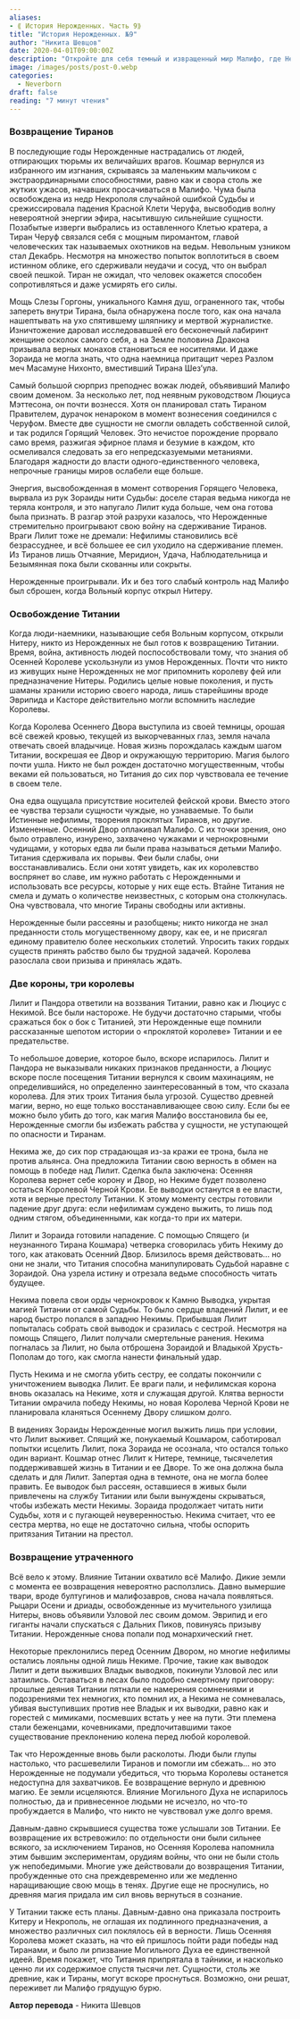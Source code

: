 ```yaml
---
aliases: 
- ⟪ История Нерожденных. Часть 9⟫
title: "История Нерожденных. №9"
author: "Никита Шевцов"
date: 2020-04-01T09:00:00Z
description: "Откройте для себя темный и извращенный мир Малифо, где Нерожденные страдают от рук своих злейших врагов, а кошмар скрывается за мальчиком с экстраординарными способностями. Следите за историей могущественного тирана и группы необычных героев, сражающихся за контроль над землей, с тайнами и предательствами на каждом шагу. Читайте рассказ о невероятной энергии, древних камнях и таинственном мече, в руках которого судьба Малифо."
image: /images/posts/post-0.webp
categories:
  - Neverborn
draft: false
reading: "7 минут чтения"
---
```


### Возвращение Тиранов

В последующие годы Нерожденные настрадались от людей, отпирающих тюрьмы их величайших врагов. Кошмар вернулся из избранного им изгнания, скрываясь за маленьким мальчиком с экстраординарными способностями, равно как и свора столь же жутких ужасов, начавших просачиваться в Малифо. Чума была освобождена из недр Некрополя случайной ошибкой Судьбы и срежиссировала падения Красной Клети Черуфа, высвободив волну невероятной энергии эфира, насытившую сильнейшие сущности. Позабытые изверги выбрались из оставленного Клетью кратера, а Тиран Черуф связался себя с мощным пиромантом, главой человеческих так называемых охотников на ведьм. Невольным узником стал Декабрь. Несмотря на множество попыток воплотиться в своем истинном облике, его сдерживали неудачи и сосуд, что он выбрал своей пешкой. Тиран не ожидал, что человек окажется способен сопротивляться и даже усмирять его силы.

Мощь Слезы Горгоны, уникального Камня душ, ограненного так, чтобы запереть внутри Тирана, была обнаружена после того, как она начала нашептывать на ухо спятившему шляпнику и мертвой журналистке. Изничтожение даровал исследовавшей его бесконечный лабиринт женщине осколок самого себя, а на Земле половина Дракона призывала верных монахов становиться ее носителями. И даже Зораида не могла знать, что одна наемница притащит через Разлом меч Масамуне Нихонто, вместивший Тирана Шез’ула.

Самый большой сюрприз преподнес вожак людей, объявивший Малифо своим доменом. За несколько лет, под неявным руководством Люциуса Мэттесона, он почти вознесся. Хотя он планировал стать Тираном Правителем, дурачок ненароком в момент вознесения соединился с Черуфом. Вместе две сущности не смогли овладеть собственной силой, и так родился Горящий Человек. Это нечистое порождение прорвало само время, разжигая эфирное пламя и безумие в каждом, кто осмеливался следовать за его непредсказуемыми метаниями. Благодаря жадности до власти одного-единственного человека, непрочные границы миров ослабели еще больше.

Энергия, высвобожденная в момент сотворения Горящего Человека, вырвала из рук Зораиды нити Судьбы: доселе старая ведьма никогда не теряла контроля, и это напугало Лилит куда больше, чем она готова была признать. В разгар этой разрухи казалось, что Нерожденные стремительно проигрывают свою войну на сдерживание Тиранов. Враги Лилит тоже не дремали: Нефилимы становились всё безрассуднее, и всё большее ее сил уходило на сдерживание племен. Из Тиранов лишь Отчаяние, Меридион, Удача, Наблюдательница и Безымянная пока были скованны или сокрыты.

Нерожденные проигрывали. Их и без того слабый контроль над Малифо был сброшен, когда Вольный корпус открыл Нитеру.

### Освобождение Титании

Когда люди-наемники, называющие себя Вольным корпусом, открыли Нитеру, никто из Нерожденных не был готов к возвращению Титании. Время, война, активность людей поспособствовали тому, что знания об Осенней Королеве ускользнули из умов Нерожденных. Почти что никто из живущих ныне Нерожденных не мог припомнить королеву фей или предназначение Нитеры. Родились целые новые поколения, и пусть шаманы хранили историю своего народа, лишь старейшины вроде Эврипида и Касторе действительно могли вспомнить наследие Королевы.

Когда Королева Осеннего Двора выступила из своей темницы, орошая всё свежей кровью, текущей из выкорчеванных глаз, земля начала отвечать своей владычице. Новая жизнь порождалась каждым шагом Титании, воскрешая ее Двор и окружающую территорию. Магия былого почти ушла. Никто не был рожден достаточно могущественным, чтобы веками ей пользоваться, но Титания до сих пор чувствовала ее течение в своем теле.

Она едва ощущала присутствие носителей фейской крови. Вместо этого ее чувства терзали сущности чуждые, но узнаваемые. То были Истинные нефилимы, творения проклятых Тиранов, но другие. Измененные. Осенний Двор оплакивал Малифо. С их точки зрения, оно было отравлено, изнурено, захвачено чужаками и чернокровными чудищами, у которых едва ли были права называться детьми Малифо. Титания сдерживала их порывы. Феи были слабы, они восстанавливались. Если они хотят увидеть, как их королевство воспрянет во славе, им нужно работать с Нерожденными и использовать все ресурсы, которые у них еще есть. Втайне Титания не смела и думать о количестве неизвестных, с которым она столкнулась. Она чувствовала, что многие Тираны свободны или активны.

Нерожденные были рассеяны и разобщены; никто никогда не знал преданности столь могущественному двору, как ее, и не присягал единому правителю более нескольких столетий. Упросить таких гордых существ принять рабство было бы трудной задачей. Королева разослала свои призыва и принялась ждать.

### Две короны, три королевы

Лилит и Пандора ответили на воззвания Титании, равно как и Люциус с Некимой. Все были настороже. Не будучи достаточно старыми, чтобы сражаться бок о бок с Титанией, эти Нерожденные еще помнили рассказанные шепотом истории о «проклятой королеве» Титании и ее предательстве.

То небольшое доверие, которое было, вскоре испарилось. Лилит и Пандора не выказывали никаких признаков преданности, а Люциус вскоре после посещения Титании вернулся к своим махинациям, не определившийся, но определенно заинтересованный в том, что сказала королева. Для этих троих Титания была угрозой. Существо древней магии, верно, но еще только восстанавливающее свою силу. Если бы ее можно было убить до того, как магия Малифо восстановила бы ее, Нерожденные смогли бы избежать рабства у сущности, не уступающей по опасности и Тиранам.

Некима же, до сих пор страдающая из-за кражи ее трона, была не против альянса. Она предложила Титании свою верность в обмен на помощь в победе над Лилит. Сделка была заключена: Осенняя Королева вернет себе корону и Двор, но Некиме будет позволено остаться Королевой Черной Крови. Ее выводки останутся в ее власти, хотя и верные престолу Титании. К этому моменту сестры готовили падение друг друга: если нефилимам суждено выжить, то лишь под одним стягом, объединенными, как когда-то при их матери.

Лилит и Зораида готовили нападение. С помощью Спящего (и неузнанного Тирана Кошмара) четверка сговорилась убить Некиму до того, как атаковать Осенний Двор. Близилось время действовать… но они не знали, что Титания способна манипулировать Судьбой наравне с Зораидой. Она узрела истину и отрезала ведьме способность читать будущее.

Некима повела свои орды чернокровок к Камню Выводка, укрытая магией Титании от самой Судьбы. То было сердце владений Лилит, и ее народ быстро попался в западню Некимы. Прибывшая Лилит попыталась собрать свой выводок и сразилась с сестрой. Несмотря на помощь Спящего, Лилит получали смертельные ранения. Некима погналась за Лилит, но была отброшена Зораидой и Владыкой Хрусть-Пополам до того, как смогла нанести финальный удар.

Пусть Некима и не смогла убить сестру, ее солдаты покончили с уничтожением выводка Лилит. Ее враги пали, и нефилимская корона вновь оказалась на Некиме, хотя и служащая другой. Клятва верности Титании омрачила победу Некимы, но новая Королева Черной Крови не планировала кланяться Осеннему Двору слишком долго.

В видениях Зораиды Нерожденные могил выжить лишь при условии, что Лилит выживет. Спящий же, понукаемый Кошмаром, саботировал попытки исцелить Лилит, пока Зораида не осознала, что остался только один вариант. Кошмар отнес Лилит к Нитере, темнице, тысячелетия поддерживавшей жизнь в Титании и ее Дворе. То же она должна была сделать и для Лилит. Запертая одна в темноте, она не могла более править. Ее выводок был рассеян, оставшиеся в живых были привлечены на службу Титании или были вынуждены скрываться, чтобы избежать мести Некимы. Зораида продолжает читать нити Судьбы, хотя и с пугающей неуверенностью. Некима считает, что ее сестра мертва, но еще не достаточно сильна, чтобы оспорить притязания Титании на престол.

### Возвращение утраченного

Всё вело к этому. Влияние Титании охватило всё Малифо. Дикие земли с момента ее возвращения невероятно расползлись. Давно вымершие твари, вроде бултугинов и малифозавров, снова начала появляться. Рыцари Осени и дриады, освобожденные из мучительного узилища Нитеры, вновь объявили Узловой лес своим домом. Эврипид и его гиганты начали спускаться с Дальних Пиков, повинуясь призыву Титании. Нерожденные снова попали под монархический гнет.

Некоторые преклонились перед Осенним Двором, но многие нефилимы остались лояльны одной лишь Некиме. Прочие, такие как выводок Лилит и дети выживших Владык выводков, покинули Узловой лес или затаились. Оставаться в лесах было подобно смертному приговору: прошлые деяния Титании пятнали ее намерения сомнениями и подозрениями тех немногих, кто помнил их, а Некима не сомневалась, убивая выступивших против нее Владык и их выводки, равно как и горестей с мимиками, посмевших встать у нее на пути. Эти племена стали беженцами, кочевниками, предпочитавшими такое существование преклонению колена перед любой королевой.

Так что Нерожденные вновь были расколоты. Люди были глупы настолько, что расшевелили Тиранов и помогли им сбежать… но это Нерожденные не подумали убедиться, что тюрьма Королевы останется недоступна для захватчиков. Ее возвращение вернуло и древнюю магию. Ее земли исцеляются. Влияние Могильного Духа не испарилось полностью, да и привнесенное людьми не исчезло, но что-то пробуждается в Малифо, что никто не чувствовал уже долго время.

Давным-давно скрывшиеся существа тоже услышали зов Титании. Ее возвращение их встревожило: по отдельности они были сильнее всякого, за исключением Тиранов, но Осенняя Королева напомнила этим бывшим экспериментам, орудиям войны, что они не были столь уж непобедимыми. Многие уже действовали до возвращения Титании, пробужденные ото сна преждевременно или же медленно наращивающие свою мощь в тенях. Другие еще не проснулись, но древняя магия придала им сил вновь вернуться в сознание.

У Титании также есть планы. Давным-давно она приказала построить Китеру и Некрополь, не оглашая их подлинного предназначения, а множество различных сил поклялось ей в верности. Лишь Осенняя Королева может сказать, на что ей пришлось пойти ради победы над Тиранами, и было ли рпизвание Могильного Духа ее единственной идеей. Время покажет, что Титания припрятала в тайники, и насколько ценно ли их содержимое спустя тысячи лет. Сущности, столь же древние, как и Тираны, могут вскоре проснуться. Возможно, они решат, переживет ли Малифо грядущую бурю.


**Автор перевода** - Никита Шевцов